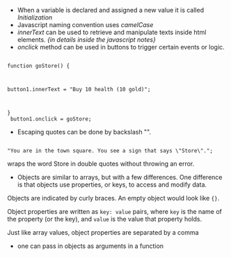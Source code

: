 - When a variable is declared and assigned a new value it is called <i>Initialization</i>
- Javascript naming convention uses <i>camelCase</i>
- <i>innerText</i> can be used to retrieve and manipulate texts inside html elements. <i>{in details inside the javascript notes}</i>
- <i>onclick</i> method can be used in buttons to trigger certain events or logic. 

<code>
function goStore() {<br>

button1.innerText = "Buy 10 health (10 gold)";<br>

}<br>
button1.onclick = goStore;
</code>

- Escaping quotes can be done by backslash "\". 

<code>
"You are in the town square. You see a sign that says \"Store\".";
</code>

wraps the word Store in double quotes without throwing an error.

- Objects are similar to arrays, but with a few differences. One difference is that objects use properties, or keys, to access and modify data.

Objects are indicated by curly braces. An empty object would look like `{}`.

Object properties are written as `key: value` pairs, where `key` is the name of the property (or the key), and `value` is the value that property holds.

Just like array values, object properties are separated by a comma


- one can pass in objects as arguments in a function